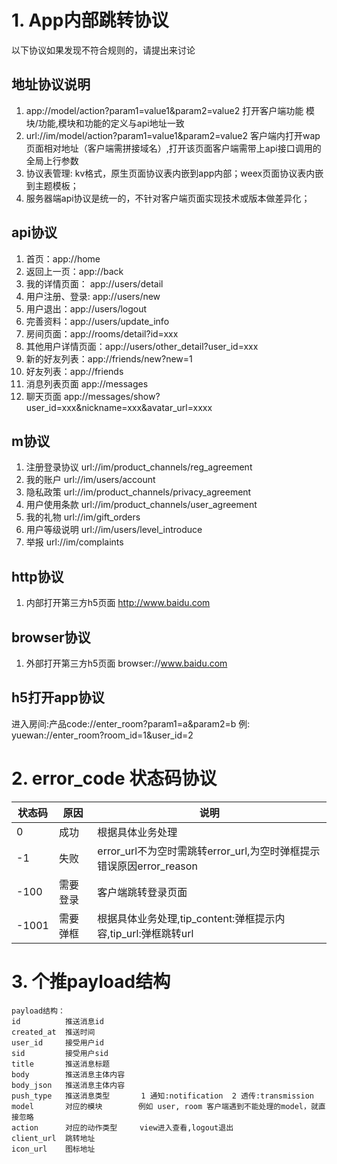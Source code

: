 # 1. App内部跳转协议

以下协议如果发现不符合规则的，请提出来讨论

## 地址协议说明
1. app://model/action?param1=value1&param2=value2 打开客户端功能 模块/功能,模块和功能的定义与api地址一致
2. url://im/model/action?param1=value1&param2=value2 客户端内打开wap页面相对地址（客户端需拼接域名）,打开该页面客户端需带上api接口调用的全局上行参数
3. 协议表管理: kv格式，原生页面协议表内嵌到app内部；weex页面协议表内嵌到主题模板；
4. 服务器端api协议是统一的，不针对客户端页面实现技术或版本做差异化；

## api协议
1. 首页：app://home
2. 返回上一页：app://back
3. 我的详情页面： app://users/detail
4. 用户注册、登录: app://users/new
5. 用户退出：app://users/logout
6. 完善资料：app://users/update_info
7. 房间页面：app://rooms/detail?id=xxx
8. 其他用户详情页面：app://users/other_detail?user_id=xxx
9. 新的好友列表：app://friends/new?new=1
10. 好友列表：app://friends
11. 消息列表页面 app://messages
12. 聊天页面 app://messages/show?user_id=xxx&nickname=xxx&avatar_url=xxxx

## m协议
1. 注册登录协议 url://im/product_channels/reg_agreement
2. 我的账户 url://im/users/account
3. 隐私政策 url://im/product_channels/privacy_agreement
4. 用户使用条款 url://im/product_channels/user_agreement
5. 我的礼物 url://im/gift_orders
6. 用户等级说明  url://im/users/level_introduce
7. 举报  url://im/complaints

## http协议
1. 内部打开第三方h5页面 http://www.baidu.com

## browser协议
1. 外部打开第三方h5页面 browser://www.baidu.com

## h5打开app协议
   进入房间:产品code://enter_room?param1=a&param2=b 例: yuewan://enter_room?room_id=1&user_id=2

# 2. error_code 状态码协议

状态码|原因|说明
---|---|---
 0| 成功|根据具体业务处理
 -1| 失败|error_url不为空时需跳转error_url,为空时弹框提示错误原因error_reason
 -100| 需要登录|客户端跳转登录页面
 -1001| 需要弹框|根据具体业务处理,tip_content:弹框提示内容,tip_url:弹框跳转url
 
# 3. 个推payload结构
 ```
 payload结构：  
 id          推送消息id    
 created_at  推送时间    
 user_id     接受用户id  
 sid         接受用户sid 
 title       推送消息标题  
 body        推送消息主体内容  
 body_json   推送消息主体内容  
 push_type   推送消息类型       1 通知:notification  2 透传:transmission     
 model       对应的模块        例如 user, room 客户端遇到不能处理的model，就直接忽略    
 action      对应的动作类型     view进入查看,logout退出  
 client_url  跳转地址    
 icon_url    图标地址    
 ```